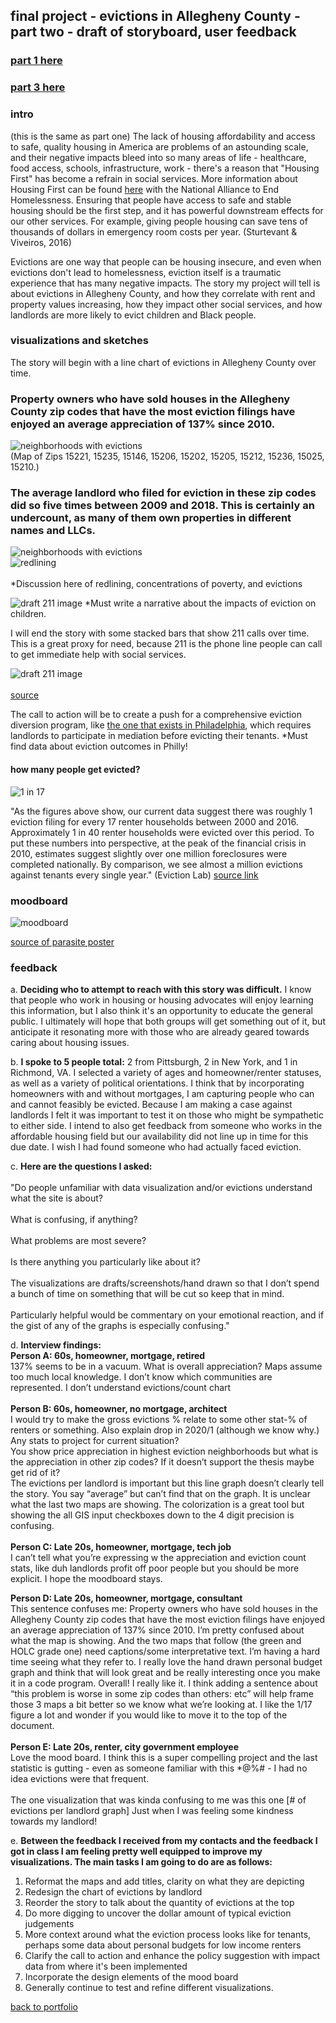 ## final project - evictions in Allegheny County - part two - draft of storyboard, user feedback
### [part 1 here](https://julia-pascale.github.io/pascale-portfolio/finalproject_part1.html)
### [part 3 here](https://julia-pascale.github.io/pascale-portfolio/finalproject_part3.html)
### intro 
(this is the same as part one)
The lack of housing affordability and access to safe, quality housing in America are problems of an astounding scale, and their negative impacts bleed into so many areas of life - healthcare, food access, schools, infrastructure, work - there's a reason that "Housing First" has become a refrain in social services. More information about Housing First can be found [here](https://endhomelessness.org/resource/housing-first/) with the National Alliance to End Homelessness. Ensuring that people have access to safe and stable housing should be the first step, and it has powerful downstream effects for our other services. For example, giving people housing can save tens of thousands of dollars in emergency room costs per year. (Sturtevant & Viveiros, 2016) <br>

Evictions are one way that people can be housing insecure, and even when evictions don't lead to homelessness, eviction itself is a traumatic experience that has many negative impacts. The story my project will tell is about evictions in Allegheny County, and how they correlate with rent and property values increasing, how they impact other social services, and how landlords are more likely to evict children and Black people. 

### visualizations and sketches

The story will begin with a line chart of evictions in Allegheny County over time. 

<div class="flourish-embed flourish-chart" data-src="visualisation/8763651"><script src="https://public.flourish.studio/resources/embed.js"></script></div>

### Property owners who have sold houses in the Allegheny County zip codes that have the most eviction filings have enjoyed an average appreciation of 137% since 2010. 

![neighborhoods with evictions](/zipcodes_with_top10eviction.jpg) <br> 
(Map of Zips 15221, 15235, 15146, 15206, 15202, 15205, 15212, 15236, 15025, 15210.) 

### The average landlord who filed for eviction in these zip codes did so five times between 2009 and 2018. This is certainly an undercount, as many of them own properties in different names and LLCs. 
<div class="flourish-embed flourish-scatter" data-src="visualisation/8774763"><script src="https://public.flourish.studio/resources/embed.js"></script></div>

![neighborhoods with evictions](/zipcodes_with_kids.jpg) <br>
![redlining](/HOLC_map.jpg)  <br>  
*Discussion here of redlining, concentrations of poverty, and evictions

![draft 211 image](/draft_bars.jpg)
*Must write a narrative about the impacts of eviction on children.
<div class="flourish-embed flourish-chart" data-src="visualisation/8768769"><script src="https://public.flourish.studio/resources/embed.js"></script></div>

I will end the story with some stacked bars that show 211 calls over time. This is a great proxy for need, because 211 is the phone line people can call to get immediate help with social services.  

![draft 211 image](/eviction_infographic.png)<br>  
[source](https://joinroost.com/rent-help/renters-rights/the-eviction-process-what-renters-need-to-know/)

The call to action will be to create a push for a comprehensive eviction diversion program, like [the one that exists in Philadelphia](https://eviction-diversion.phila.gov/#/About), which requires landlords to participate in mediation before evicting their tenants. *Must find data about eviction outcomes in Philly! <br>  

#### how many people get evicted?
![1 in 17](/IMG_5570.jpg) <br>  

"As the figures above show, our current data suggest there was roughly 1 eviction filing for every 17 renter households between 2000 and 2016. Approximately 1 in 40 renter households were evicted over this period. To put these numbers into perspective, at the peak of the financial crisis in 2010, estimates suggest slightly over one million foreclosures were completed nationally. By comparison, we see almost a million evictions against tenants every single year." (Eviction Lab) [source link](https://evictionlab.org/national-estimates/) <br>  


### moodboard
![moodboard](/moodboard.jpg)

[source of parasite poster](https://www.instagram.com/p/CCNmaJPlBoP/)

### feedback

a. **Deciding who to attempt to reach with this story was difficult.** I know that people who work in housing or housing advocates will enjoy learning this information, but I also think it's an opportunity to educate the general public. I ultimately will hope that both groups will get something out of it, but anticipate it resonating more with those who are already geared towards caring about housing issues. <br>  

b. **I spoke to 5 people total:** 2 from Pittsburgh, 2 in New York, and 1 in Richmond, VA. I selected a variety of ages and homeowner/renter statuses, as well as a variety of political orientations. I think that by incorporating homeowners with and without mortgages, I am capturing people who can and cannot feasibly be evicted. Because I am making a case against landlords I felt it was important to test it on those who might be sympathetic to either side. I intend to also get feedback from someone who works in the affordable housing field but our availability did not line up in time for this due date. I wish I had found someone who had actually faced eviction. <br>  

c. **Here are the questions I asked:** <br>  
"Do people unfamiliar with data visualization and/or evictions understand what the site is about? <br>  
What is confusing, if anything? <br>  
What problems are most severe? <br>  
Is there anything you particularly like about it? <br>  
The visualizations are drafts/screenshots/hand drawn so that I don’t spend a bunch of time on something that will be cut so keep that in mind. <br>  
Particularly helpful would be commentary on your emotional reaction, and if the gist of any of the graphs is especially confusing." <br> 

d. **Interview findings:** <Br> 
**Person A: 60s, homeowner, mortgage, retired** <br> 
  137% seems to be in a vacuum. What is overall appreciation?
  Maps assume too much local knowledge. I don’t know which communities are represented.
  I don’t understand evictions/count chart <br>  
**Person B: 60s, homeowner, no mortgage, architect** <br> 
  I would try to make the gross evictions % relate to some other stat-% of renters or something. Also explain drop in 2020/1 (although we know why.) 
  Any stats to project for current situation?  
  You show price appreciation in highest eviction neighborhoods but what is the appreciation in other zip codes? If it doesn’t support the thesis maybe get rid of it?  
  The evictions per landlord is important but this line graph doesn’t clearly tell the story. You say “average” but can’t find that on the graph.
  It is unclear what the last two maps are showing. The colorization is a great tool but showing the all GIS input checkboxes down to the 4 digit precision is confusing. <br>  
**Person C: Late 20s, homeowner, mortgage, tech job** <br> 
  I can’t tell what you’re expressing w the appreciation and eviction count stats, like duh landlords profit off poor people but you should be more explicit.
  I hope the moodboard stays. <br>
  
**Person D: Late 20s, homeowner, mortgage, consultant** <br>
  This sentence confuses me: Property owners who have sold houses in the Allegheny County zip codes that have the most eviction filings have enjoyed an average appreciation of 137% since 2010.
  I’m pretty confused about what the map is showing.
  And the two maps that follow (the green and HOLC grade one) need captions/some interpretative text. I’m having a hard time seeing what they refer to. I really love the hand drawn personal budget graph and think that will look great and be really interesting once you make it in a code program.
  Overall! I really like it. I think adding a sentence about “this problem is worse in some zip codes than others: etc” will help frame those 3 maps a bit better so we know what we’re looking at.
   I like the 1/17 figure a lot and wonder if you would like to move it to the top of the document. <br>  
**Person E: Late 20s, renter, city government employee** <br> 
  Love the mood board.
  I think this is a super compelling project and the last statistic is gutting - even as someone familiar with this *@%# - I had no idea evictions were that frequent. <br>  
  The one visualization that was kinda confusing to me was this one [# of evictions per landlord graph]
  Just when I was feeling some kindness towards my landlord! <br>
  
e. **Between the feedback I received from my contacts and the feedback I got in class I am feeling pretty well equipped to improve my visualizations. The main tasks I am going to do are as follows:** <br>
  1. Reformat the maps and add titles, clarity on what they are depicting <br>
  2. Redesign the chart of evictions by landlord <br> 
  3. Reorder the story to talk about the quantity of evictions at the top <br>  
  4. Do more digging to uncover the dollar amount of typical eviction judgements <br>
  5. More context around what the eviction process looks like for tenants, perhaps some data about personal budgets for low income renters <br>  
  6. Clarify the call to action and enhance the policy suggestion with impact data from where it's been implemented <br> 
  7. Incorporate the design elements of the mood board <br>
  8. Generally continue to test and refine different visualizations. <br>


[back to portfolio](https://julia-pascale.github.io/pascale-portfolio/)
